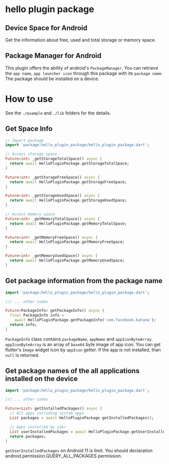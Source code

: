 # hello plugin package

## Device Space for Android
Get the information about free, used and total storage or memory space.


## Package Manager for Android

This plugin offers the ability of android's `PackageManager`.
You can retrieve the `app name`, `app launcher icon` through
this package with its `package name`. The package should be
installed on a device.

# How to use

See the `./example` and `./lib` folders for the details.

## Get Space Info

```dart
// Import package
import 'package:hello_plugin_package/hello_plugin_package.dart';

// Access storage space
Future<int> _getStorageTotalSpace() async {
  return await HelloPluginPackage.getStorageTotalSpace;
}

Future<int> _getStorageFreeSpace() async {
  return await HelloPluginPackage.getStorageFreeSpace;
}

Future<int> _getStorageUsedSpace() async {
  return await HelloPluginPackage.getStorageUsedSpace;
}

// Access memory space
Future<int> _getMemoryTotalSpace() async {
  return await HelloPluginPackage.getMemoryTotalSpace;
}

Future<int> _getMemoryFreeSpace() async {
  return await HelloPluginPackage.getMemoryFreeSpace;
}

Future<int> _getMemoryUsedSpace() async {
  return await HelloPluginPackage.getMemoryUsedSpace;
}
```


## Get package information from the package name

```dart
import 'package:hello_plugin_package/hello_plugin_package.dart';

/// ... other codes

Future<PackageInfo> getPackageInfo() async {
  final PackageInfo info =
    await HelloPluginPackage.getPackageInfo('com.facebook.katana');
  return info;
}
```

`PackageInfo` class contains `packageName`, `appName` and `appIconByteArray`.
`appIconByteArray` is an array of `base64` byte image of app icon.
You can get flutter's `Image` widget icon by `appIcon` getter.
If the app is not installed, than `null` is returned.

## Get package names of the all applications installed on the device

```dart
import 'package:hello_plugin_package/hello_plugin_package.dart';

/// ... other codes

Future<List> getInstalledPackages() async {
  // All apps including system apps
  List packages = await HelloPluginPackage.getInstalledPackages();

  // Apps installed by user
  List userInstalledPackages = await HelloPluginPackage.getUserInstalledPackages();
  return packages;
}
```

`getUserInstalledPackages` on Android 11 is limit. You should declaration android.permission.QUERY_ALL_PACKAGES permission.
